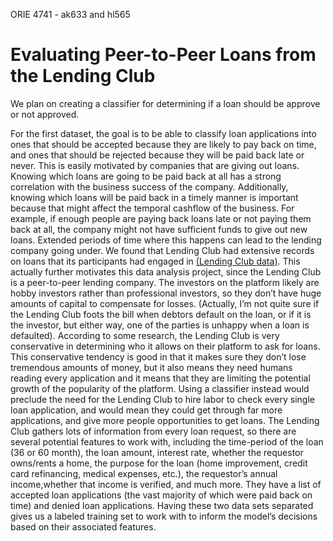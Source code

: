 ORIE 4741 - ak633 and hl565

# Evaluating Peer-to-Peer Loans from the Lending Club

We plan on creating a classifier for determining if a loan should be approve or not approved.

For the first dataset, the goal is to be able to classify loan applications into ones that should be accepted because they are likely to pay back on time, and ones that should be rejected because they will be paid back late or never. This is easily motivated by companies that are giving out loans. Knowing which loans are going to be paid back at all has a strong correlation with the business success of the company. Additionally, knowing which loans will be paid back in a timely manner is important because that might affect the temporal cashflow of the business. For example, if enough people are paying back loans late or not paying them back at all, the company might not have sufficient funds to give out new loans. Extended periods of time where this happens can lead to the lending company going under. We found that Lending Club had extensive records on loans that its participants had engaged in [(Lending Club data)](https://www.lendingclub.com/info/download-data.action). This actually further motivates this data analysis project, since the Lending Club is a peer-to-peer lending company. The investors on the platform likely are hobby investors rather than professional investors, so they don’t have huge amounts of capital to compensate for losses. (Actually, I’m not quite sure if the Lending Club foots the bill when debtors default on the loan, or if it is the investor, but either way, one of the parties is unhappy when a loan is defaulted). According to some research, the Lending Club is very conservative in determining who it allows on their platform to ask for loans. This conservative tendency is good in that it makes sure they don’t lose tremendous amounts of money, but it also means they need humans reading every application and it means that they are limiting the potential growth of the popularity of the platform. Using a classifier instead would preclude the need for the Lending Club to hire labor to check every single loan application, and would mean they could get through far more applications, and give more people opportunities to get loans. The Lending Club gathers lots of information from every loan request, so there are several potential features to work with, including the time-period of the loan (36 or 60 month), the loan amount, interest rate, whether the requestor owns/rents a home, the purpose for the loan (home improvement, credit card refinancing, medical expenses, etc.), the requestor’s annual income,whether that income is verified, and much more. They have a list of accepted loan applications (the vast majority of which were paid back on time) and denied loan applications. Having these two data sets separated gives us a labeled training set to work with to inform the model’s decisions based on their associated features.